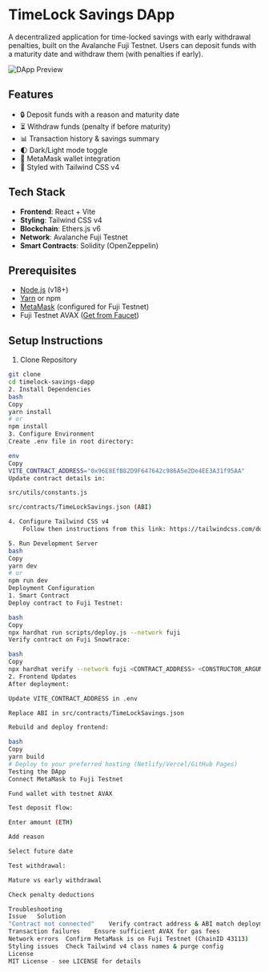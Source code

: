# TimeLock Savings DApp

A decentralized application for time-locked savings with early withdrawal penalties, built on the Avalanche Fuji Testnet. Users can deposit funds with a maturity date and withdraw them (with penalties if early).

![DApp Preview](public/dapp-preview.png)

## Features
- 🔒 Deposit funds with a reason and maturity date
- ⏳ Withdraw funds (penalty if before maturity)
- 📊 Transaction history & savings summary
- 🌓 Dark/Light mode toggle
- 🦊 MetaMask wallet integration
- 🎨 Styled with Tailwind CSS v4

## Tech Stack
- **Frontend**: React + Vite
- **Styling**: Tailwind CSS v4
- **Blockchain**: Ethers.js v6
- **Network**: Avalanche Fuji Testnet
- **Smart Contracts**: Solidity (OpenZeppelin)

## Prerequisites
- [Node.js](https://nodejs.org/) (v18+)
- [Yarn](https://yarnpkg.com/) or npm
- [MetaMask](https://metamask.io/) (configured for Fuji Testnet)
- Fuji Testnet AVAX ([Get from Faucet](https://faucet.avax.network/))

## Setup Instructions

1. Clone Repository
```bash
git clone 
cd timelock-savings-dapp
2. Install Dependencies
bash
Copy
yarn install
# or
npm install
3. Configure Environment
Create .env file in root directory:

env
Copy
VITE_CONTRACT_ADDRESS="0x96E8EfB82D9F647642c986A5e2De4EE3A31f95AA"
Update contract details in:

src/utils/constants.js

src/contracts/TimeLockSavings.json (ABI)

4. Configure Tailwind CSS v4
    Follow then instructions from this link: https://tailwindcss.com/docs/installation/using-vite

5. Run Development Server
bash
Copy
yarn dev
# or 
npm run dev
Deployment Configuration
1. Smart Contract
Deploy contract to Fuji Testnet:

bash
Copy
npx hardhat run scripts/deploy.js --network fuji
Verify contract on Fuji Snowtrace:

bash
Copy
npx hardhat verify --network fuji <CONTRACT_ADDRESS> <CONSTRUCTOR_ARGUMENTS>
2. Frontend Updates
After deployment:

Update VITE_CONTRACT_ADDRESS in .env

Replace ABI in src/contracts/TimeLockSavings.json

Rebuild and deploy frontend:

bash
Copy
yarn build
# Deploy to your preferred hosting (Netlify/Vercel/GitHub Pages)
Testing the DApp
Connect MetaMask to Fuji Testnet

Fund wallet with testnet AVAX

Test deposit flow:

Enter amount (ETH)

Add reason

Select future date

Test withdrawal:

Mature vs early withdrawal

Check penalty deductions

Troubleshooting
Issue	Solution
"Contract not connected"	Verify contract address & ABI match deployment
Transaction failures	Ensure sufficient AVAX for gas fees
Network errors	Confirm MetaMask is on Fuji Testnet (ChainID 43113)
Styling issues	Check Tailwind v4 class names & purge config
License
MIT License - see LICENSE for details